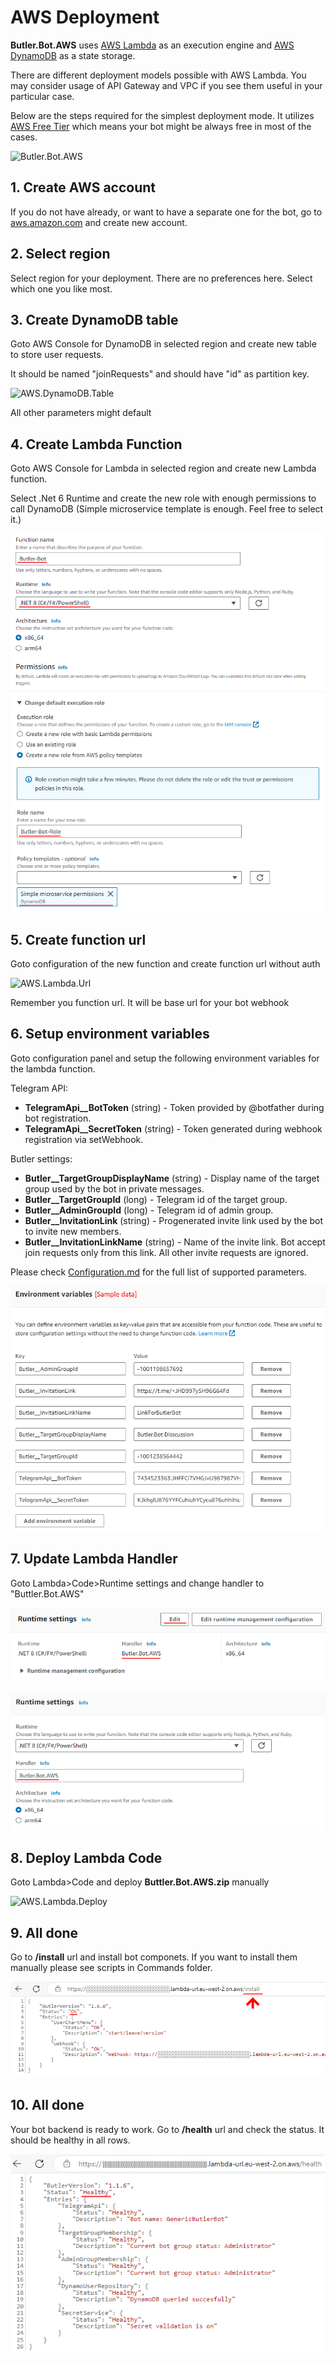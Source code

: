 # AWS Deployment
**Butler.Bot.AWS** uses [AWS Lambda](https://aws.amazon.com/lambda) as an execution engine and [AWS DynamoDB](https://aws.amazon.com/dynamodb) as a state storage.

There are different deployment models possible with AWS Lambda. You may consider usage of API Gateway and VPC if you see them useful in your particular case.

Below are the steps required for the simplest deployment mode. It utilizes [AWS Free Tier](https://aws.amazon.com/free) which means your bot might be always free in most of the cases.

![Butler.Bot.AWS](Images/Butler.Bot.AWS.png)

## 1. Create AWS account

If you do not have already, or want to have a separate one for the bot, go to [aws.amazon.com](https://aws.amazon.com/) and create new account.

## 2. Select region

Select region for your deployment. There are no preferences here. Select which one you like most.

## 3. Create DynamoDB table

Goto AWS Console for DynamoDB in selected region and create new table to store user requests. 

It should be named "joinRequests" and should have "id" as partition key.

![AWS.DynamoDB.Table](Images/AWS.DynamoDB.Table.png)

All other parameters might default

## 4. Create Lambda Function

Goto AWS Console for Lambda in selected region and create new Lambda function.

Select .Net 6 Runtime and create the new role with enough permissions to call DynamoDB (Simple microservice template is enough. Feel free to select it.)

![AWS.Lambda.Create](Images/AWS.Lambda.Create.png)

## 5. Create function url

Goto configuration of the new function and create function url without auth

![AWS.Lambda.Url](Images/AWS.Lambda.Url.png)

Remember you function url. It will be base url for your bot webhook

## 6. Setup environment variables

Goto configuration panel and setup the following environment variables for the lambda function.

Telegram API:
* **TelegramApi__BotToken** (string) - Token provided by @botfather during bot registration.
* **TelegramApi__SecretToken** (string) - Token generated during webhook registration via setWebhook.

Butler settings:
* **Butler__TargetGroupDisplayName** (string) - Display name of the target group used by the bot in private messages.
* **Butler__TargetGroupId** (long) - Telegram id of the target group.
* **Butler__AdminGroupId** (long) - Telegram id of admin group.
* **Butler__InvitationLink** (string) - Progenerated invite link used by the bot to invite new members.
* **Butler__InvitationLinkName** (string) - Name of the invite link. Bot accept join requests only from this link. All other invite requests are ignored.

Please check [Configuration.md](Configuration.md) for the full list of supported parameters.

![AWS.Lambda.EnvVars](Images/AWS.Lambda.EnvVars.png)

## 7. Update Lambda Handler

Goto Lambda>Code>Runtime settings and change handler to "Buttler.Bot.AWS"

![AWS.Lambda.RuntimeSettings](Images/AWS.Lambda.RuntimeSettings.png)

![AWS.Lambda.Handler](Images/AWS.Lambda.Handler.png)

## 8. Deploy Lambda Code

Goto Lambda>Code and deploy **Buttler.Bot.AWS.zip** manually

![AWS.Lambda.Deploy](Images/AWS.Lambda.Deploy.png)

## 9. All done

Go to **/install** url and install bot componets. If you want to install them manually please see scripts in Commands folder.

![AWS.Lambda.Install](Images/AWS.Lambda.Install.png)


## 10. All done

Your bot backend is ready to work. Go to **/health** url and check the status. It should be healthy in all rows.

![AWS.Lambda.Health](Images/AWS.Lambda.Health.png)
